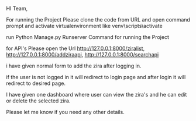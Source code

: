 HI Team,

For running the Project Please clone the code from URL and open command prompt and activate virtualenvironment like venv\scripts\activate

run Python Manage.py Runserver Command for running the Project

for API's Please open the Url http://127.0.0.1:8000/ziralist, http://127.0.0.1:8000/addziraapi, http://127.0.0.1:8000/searchapi

i have given normal form to add the zira after logging in.

if the user is not logged in it will redirect to login page and after login it will redirect to desired page.

I have given one dashboard where user can view the zira's and he can edit or delete the selected zira.

Please let me know if you need any other details.
